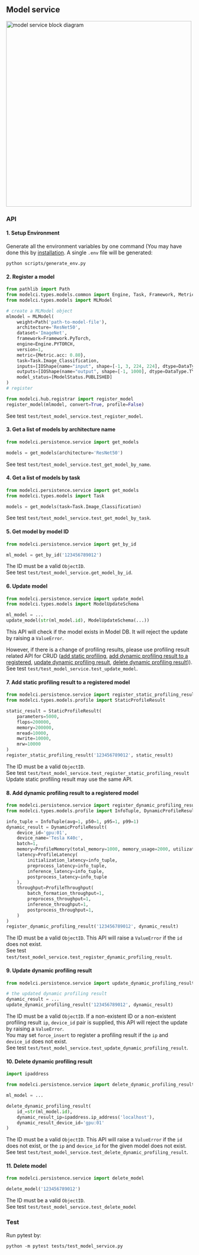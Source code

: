 ## Model service
<img src="../../docs/img/model-service-block-diagram.png" alt="model service block diagram" height=500 />

### API

#### 1. Setup Environment
Generate all the environment variables by one command (You may have done this by 
[installation](/README.md#installation). A single `.env` file will be generated:
```shell script
python scripts/generate_env.py
```

#### 2. Register a model
```python
from pathlib import Path
from modelci.types.models.common import Engine, Task, Framework, Metric, ModelStatus, IOShape, DataType
from modelci.types.models import MLModel

# create a MLModel object
mlmodel = MLModel(
    weight=Path('path-to-model-file'),
    architecture='ResNet50',
    dataset='ImageNet',
    framework=Framework.PyTorch,
    engine=Engine.PYTORCH,
    version=1,
    metric={Metric.acc: 0.80},
    task=Task.Image_Classification,
    inputs=[IOShape(name="input", shape=[-1, 3, 224, 224], dtype=DataType.TYPE_FP32)],
    outputs=[IOShape(name="output", shape=[-1, 1000], dtype=DataType.TYPE_FP32)],
    model_status=[ModelStatus.PUBLISHED]
)
# register

from modelci.hub.registrar import register_model
register_model(mlmodel, convert=True, profile=False)
```
See test `test/test_model_service.test_register_model`.

#### 3. Get a list of models by architecture name

```python
from modelci.persistence.service import get_models

models = get_models(architecture='ResNet50')
```
See test `test/test_model_service.test_get_model_by_name`.

#### 4. Get a list of models by task

```python
from modelci.persistence.service import get_models
from modelci.types.models import Task

models = get_models(task=Task.Image_Classification)
```
See test `test/test_model_service.test_get_model_by_task`.

#### 5. Get model by model ID

```python
from modelci.persistence.service import get_by_id

ml_model = get_by_id('123456789012')
```
The ID must be a valid `ObjectID`.  
See test `test/test_model_service.get_model_by_id`.

#### 6. Update model

```python
from modelci.persistence.service import update_model
from modelci.types.models import ModelUpdateSchema

ml_model = ...
update_model(str(ml_model.id), ModelUpdateSchema(...))
```
This API will check if the model exists in Model DB. It will reject the update by raising a `ValueError`. 

However, if there is a change of profiling results, please use profiling result related API for CRUD 
([add static profiling](#7-add-static-profiling-result-to-a-registered-model), 
[add dynamic profiling result to a registered](#8-add-dynamic-profiling-result-to-a-registered-model),
[update dynamic profiling result](#9-update-dynamic-profiling-result), 
[delete dynamic profiling result](#10-delete-dynamic-profiling-result))). 
See test `test/test_model_service.test_update_model`.

#### 7. Add static profiling result to a registered model

```python
from modelci.persistence.service import register_static_profiling_result
from modelci.types.models.profile import StaticProfileResult

static_result = StaticProfileResult(
    parameters=5000,
    flops=200000,
    memory=200000,
    mread=10000,
    mwrite=10000,
    mrw=10000
)
register_static_profiling_result('123456789012', static_result)
```
The ID must be a valid `ObjectID`.  
See test `test/test_model_service.test_register_static_profiling_result`  
Update static profiling result may use the same API.

#### 8. Add dynamic profiling result to a registered model

```python
from modelci.persistence.service import register_dynamic_profiling_result
from modelci.types.models.profile import InfoTuple, DynamicProfileResult, ProfileMemory, ProfileLatency,ProfileThroughput

info_tuple = InfoTuple(avg=1, p50=1, p95=1, p99=1)
dynamic_result = DynamicProfileResult(
    device_id='gpu:01',
    device_name='Tesla K40c',
    batch=1,
    memory=ProfileMemory(total_memory=1000, memory_usage=2000, utilization=0.5),
    latency=ProfileLatency(
        initialization_latency=info_tuple,
        preprocess_latency=info_tuple,
        inference_latency=info_tuple,
        postprocess_latency=info_tuple
    ),
    throughput=ProfileThroughput(
        batch_formation_throughput=1,
        preprocess_throughput=1,
        inference_throughput=1,
        postprocess_throughput=1,
    )
)
register_dynamic_profiling_result('123456789012', dynamic_result)
```
The ID must be a valid `ObjectID`. This API will raise a `ValueError` if the `id` does not exist.    
See test `test/test_model_service.test_register_dynamic_profiling_result`.

#### 9. Update dynamic profiling result

```python
from modelci.persistence.service import update_dynamic_profiling_result

# the updated dynamic profiling result
dynamic_result = ...
update_dynamic_profiling_result('123456789012', dynamic_result)
```
The ID must be a valid `ObjectID`. If a non-existent ID or a non-existent profiling result `ip`, `device_id` pair is supplied, this API will reject the update by raising a `ValueError`.  
You may set `force_insert` to register a profiling result if the `ip` and `device_id` does not exist.  
See test `test/test_model_service.test_update_dynamic_profiling_result`.  

#### 10. Delete dynamic profiling result

```python
import ipaddress

from modelci.persistence.service import delete_dynamic_profiling_result

ml_model = ...

delete_dynamic_profiling_result(
    id_=str(ml_model.id),
    dynamic_result_ip=ipaddress.ip_address('localhost'),
    dynamic_result_device_id='gpu:01'
)
```
The ID must be a valid `ObjectID`. This API will raise a `ValueError` if the `id` does not exist, or the `ip` and 
`device_id` for the given model does not exist.  
See test `test/test_model_service.test_delete_dynamic_profiling_result`.

#### 11. Delete model

```python
from modelci.persistence.service import delete_model

delete_model('123456789012')
```
The ID must be a valid `ObjectID`.  
See test `test/test_model_service.test_delete_model`  

### Test
Run pytest by:
```shell script
python -m pytest tests/test_model_service.py
```
